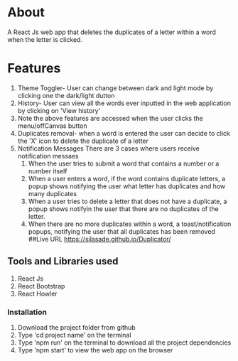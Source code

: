 # About
  A React Js web app that deletes the duplicates of a letter within a word when the letter is clicked.
# Features
  1. Theme Toggler- User can change between dark and light mode by clicking one the dark/light dutton
  2. History- User can view all the words ever inputted in the web application by clicking  on 'View history'
  3. Note the above features are accessed when the user clicks the menu/offCanvas button
  4. Duplicates removal- when a word is entered the user can decide to click the 'X' icon to delete the duplicate of a letter
  5. Notification Messages
     There are 3 cases where users receive notification messaes
     1. When the user tries to submit a word that contains a number or a number itself
     2. When a user enters a word, if the word contains duplicate letters, a popup shows notifying the user what letter has duplicates and how many duplicates
     3. When a user tries to delete a letter that does not have a duplicate, a popup shows notifyin the user that there are no duplicates of the letter.
     4. When there are no more duplicates within a word, a toast/notification popups, notifying the user that all duplicates has been removed
##Live URL
  https://silasade.github.io/Duplicator/
## Tools and Libraries used
  1. React Js
  2. React Bootstrap
  3. React Howler
### Installation
  1. Download the project folder from github
  2. Type 'cd project name' on the terminal
  3. Type 'npm run' on the terminal to download all the project dependencies
  4. Type 'npm start' to view the web app on the browser

